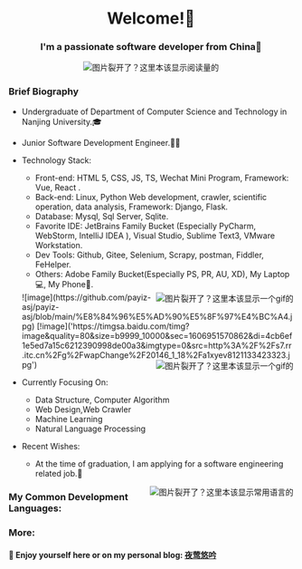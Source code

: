 <!-- 默认自带的 -->
<!--
**PAYIZ/PAYIZ** is a ✨ _special_ ✨ repository because its `README.md` (this file) appears on your GitHub profile.

### Hello I'm [艾山江](https://yeying.tech) 👋

--> 

<!-- 标题部分 -->

<h1 align="center">Welcome!👋</h1>
<h3 align="center">I'm a passionate software developer from China💖</h3>
<p align="center"> 
<img align="center" src="https://komarev.com/ghpvc/?username=payiz-asj&color=blue&style=flat&label=PROFILE+VISITORS" alt="图片裂开了？这里本该显示阅读量的" /> 
</p>

<!-- 个人介绍 -->

### Brief Biography

- Undergraduate of Department of Computer Science and Technology in Nanjing University.🎓
- Junior Software Development Engineer.👨‍💻
- Technology Stack:

  - Front-end: HTML 5, CSS, JS, TS, Wechat Mini Program, Framework: Vue, React .
  - Back-end: Linux, Python Web development, crawler, scientific operation, data analysis, Framework: Django, Flask.
  - Database: Mysql, Sql Server, Sqlite.
  - Favorite IDE: JetBrains Family Bucket (Especially PyCharm, WebStorm, IntelliJ IDEA ), Visual Studio, Sublime Text3, VMware Workstation.
  - Dev Tools: Github, Gitee, Selenium, Scrapy,  postman, Fiddler,  FeHelper.
  - Others: Adobe Family Bucket(Especially PS, PR, AU, XD), My Laptop💻, My Phone📱.
  <a href="#">
    <img align="right" src="https://github.com/payiz-asj/payiz-asj/blob/main/%E8%84%96%E5%AD%90%E5%8F%97%E4%BC%A4.jpg" alt="图片裂开了？这里本该显示一个gif的"/>
  </a>
  ![image](https://github.com/payiz-asj/payiz-asj/blob/main/%E8%84%96%E5%AD%90%E5%8F%97%E4%BC%A4.jpg)
  [!image]('https://timgsa.baidu.com/timg?image&quality=80&size=b9999_10000&sec=1606951570862&di=4cb6ef1e5ed7a15c6212390998de00a3&imgtype=0&src=http%3A%2F%2Fs7.rr.itc.cn%2Fg%2FwapChange%2F20146_1_18%2Fa1xyev8121133423323.jpg')
  <a href="#">
    <img align="right" src="https://timgsa.baidu.com/timg?image&quality=80&size=b9999_10000&sec=1606951570862&di=4cb6ef1e5ed7a15c6212390998de00a3&imgtype=0&src=http%3A%2F%2Fs7.rr.itc.cn%2Fg%2FwapChange%2F20146_1_18%2Fa1xyev8121133423323.jpg" alt="图片裂开了？这里本该显示一个gif的"/>
  </a>
- Currently Focusing On:

  - Data Structure, Computer Algorithm
  - Web Design,Web Crawler
  - Machine Learning
  - Natural Language Processing
  
- Recent Wishes:

  - At the time of graduation, I am applying for a software engineering related job.💌
  
<!-- GitHub仓库展示 -->
<a href="#">
  <img align="right" src="https://github-readme-stats.vercel.app/api/top-langs/?username=payiz-asj&hide_title=1&hide=kotlin&theme=buefy&line_height=27&layout=compact" alt="图片裂开了？这里本该显示常用语言的"/>
</a>

### My Common Development Languages:


<!--

### My Git-hub Statistics：

<p align="center">
<img align="center" src="https://github-readme-stats.vercel.app/api?username=payiz-asj&hide_title=ture&hide=issues&show_icons=true&count_private=true&include_all_commits=true&line_height=21&theme=flag-india" />
</p>

-->

<!-- 后记 -->
### More:

#### 💬 Enjoy yourself here or on my personal blog: [夜莺悠吟](https://yeying.tech)  

